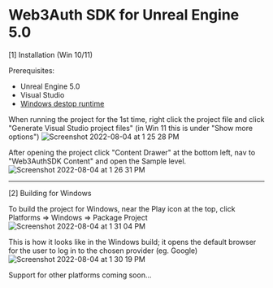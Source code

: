 # Web3Auth SDK for Unreal Engine 5.0 

[1] Installation (Win 10/11) 

Prerequisites: 
- Unreal Engine 5.0 
- Visual Studio 
- [Windows destop runtime](https://dotnet.microsoft.com/en-us/download/dotnet/3.1/runtime)

When running the project for the 1st time, right click the project file and click "Generate Visual Studio project files" (in Win 11 this is under "Show more options") 
![Screenshot 2022-08-04 at 1 25 28 PM](https://user-images.githubusercontent.com/106652994/182769715-6f6bf779-0d9a-4990-9dc8-d5a4f79be899.png)

After opening the project click "Content Drawer" at the bottom left, nav to "Web3AuthSDK Content" and open the Sample level. 
![Screenshot 2022-08-04 at 1 26 31 PM](https://user-images.githubusercontent.com/106652994/182769731-7b9c66ff-9de6-459c-9c3c-1ee854bcd97f.png)

***

[2] Building for Windows 

To build the project for Windows, near the Play icon at the top, click Platforms => Windows => Package Project 
![Screenshot 2022-08-04 at 1 31 04 PM](https://user-images.githubusercontent.com/106652994/182770019-12b511ea-797b-4395-8966-21f3a36bcc0b.png)

This is how it looks like in the Windows build; it opens the default browser for the user to log in to the chosen provider (eg. Google) 
![Screenshot 2022-08-04 at 1 30 19 PM](https://user-images.githubusercontent.com/106652994/182770031-54a2ddf3-73c1-4670-a4a7-658ac2200cb8.png)

Support for other platforms coming soon... 

